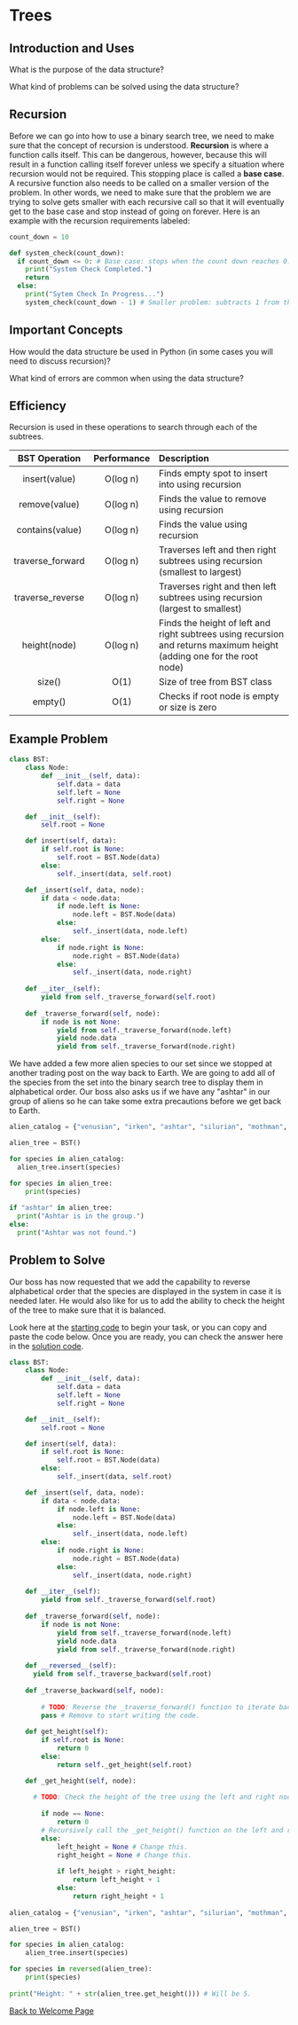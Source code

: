 # Trees

## Introduction and Uses

What is the purpose of the data structure?

What kind of problems can be solved using the data structure?

## Recursion

Before we can go into how to use a binary search tree, we need to make sure that the concept of recursion is understood. **Recursion** is where a function calls itself. This can be dangerous, however, because this will result in a function calling itself forever unless we specify a situation where recursion would not be required. This stopping place is called a **base case**. A recursive function also needs to be called on a smaller version of the problem. In other words, we need to make sure that the problem we are trying to solve gets smaller with each recursive call so that it will eventually get to the base case and stop instead of going on forever. Here is an example with the recursion requirements labeled:

```python
count_down = 10

def system_check(count_down):
  if count_down <= 0: # Base case: stops when the count down reaches 0.
    print("System Check Completed.")
    return
  else:
    print("Sytem Check In Progress...")
    system_check(count_down - 1) # Smaller problem: subtracts 1 from the count down with each call.
```

## Important Concepts

How would the data structure be used in Python (in some cases you will need to discuss recursion)?

What kind of errors are common when using the data structure?

## Efficiency

Recursion is used in these operations to search through each of the subtrees.

| BST Operation | Performance | Description |
| :---: | :---: | :--- |
| insert(value) | O(log n) | Finds empty spot to insert into using recursion |
| remove(value) | O(log n) | Finds the value to remove using recursion |
| contains(value) | O(log n) | Finds the value using recursion |
| traverse_forward | O(log n) | Traverses left and then right subtrees using recursion (smallest to largest) |
| traverse_reverse | O(log n) | Traverses right and then left subtrees using recursion (largest to smallest) |
| height(node) | O(log n) | Finds the height of left and right subtrees using recursion and returns maximum height (adding one for the root node) |
| size() | O(1) | Size of tree from BST class |
| empty() | O(1) | Checks if root node is empty or size is zero |

## Example Problem

```python
class BST:
    class Node:
        def __init__(self, data):
            self.data = data
            self.left = None
            self.right = None

    def __init__(self):
        self.root = None

    def insert(self, data):
        if self.root is None:
            self.root = BST.Node(data)
        else:
            self._insert(data, self.root)

    def _insert(self, data, node):
        if data < node.data:
            if node.left is None:
                node.left = BST.Node(data)
            else:
                self._insert(data, node.left)
        else:
            if node.right is None:
                node.right = BST.Node(data)
            else:
                self._insert(data, node.right)
         
    def __iter__(self):
        yield from self._traverse_forward(self.root)
        
    def _traverse_forward(self, node):
        if node is not None:
            yield from self._traverse_forward(node.left)
            yield node.data
            yield from self._traverse_forward(node.right)
```

We have added a few more alien species to our set since we stopped at another trading post on the way back to Earth. We are going to add all of the species from the set into the binary search tree to display them in alphabetical order. Our boss also asks us if we have any "ashtar" in our group of aliens so he can take some extra precautions before we get back to Earth.

```python
alien_catalog = {"venusian", "irken", "ashtar", "silurian", "mothman", "sleestak", "grey", "saiyan", "nam", "plejaren", "martian"}

alien_tree = BST()

for species in alien_catalog:
  alien_tree.insert(species)

for species in alien_tree:
    print(species)
    
if "ashtar" in alien_tree:
  print("Ashtar is in the group.")
else:
  print("Ashtar was not found.")
```

## Problem to Solve

Our boss has now requested that we add the capability to reverse alphabetical order that the species are displayed in the system in case it is needed later. He would also like for us to add the ability to check the height of the tree to make sure that it is balanced.

Look here at the [starting code](https://github.com/katereclark/data_structures_tutorial/blob/main/alien_tree.py) to begin your task, or you can copy and paste the code below. Once you are ready, you can check the answer here in the [solution code](https://github.com/katereclark/data_structures_tutorial/blob/main/alien_tree_solution.py).

```python
class BST:
    class Node:
        def __init__(self, data):       
            self.data = data
            self.left = None
            self.right = None

    def __init__(self):
        self.root = None

    def insert(self, data):
        if self.root is None:
            self.root = BST.Node(data)
        else:
            self._insert(data, self.root)

    def _insert(self, data, node):
        if data < node.data:
            if node.left is None:
                node.left = BST.Node(data)
            else:
                self._insert(data, node.left)
        else:
            if node.right is None:
                node.right = BST.Node(data)
            else:
                self._insert(data, node.right)
                
    def __iter__(self):
        yield from self._traverse_forward(self.root)
        
    def _traverse_forward(self, node):
        if node is not None:
            yield from self._traverse_forward(node.left)
            yield node.data
            yield from self._traverse_forward(node.right)
            
    def __reversed__(self):
      yield from self._traverse_backward(self.root)
      
    def _traverse_backward(self, node):
    
        # TODO: Reverse the _traverse_forward() function to iterate backwards.
        pass # Remove to start writing the code.
            
    def get_height(self):
        if self.root is None:
            return 0
        else:
            return self._get_height(self.root)

    def _get_height(self, node):
    
      # TODO: Check the height of the tree using the left and right node heights.
      
        if node == None:
            return 0
        # Recursively call the _get_height() function on the left and right nodes.
        else:
            left_height = None # Change this.
            right_height = None # Change this.
          
            if left_height > right_height:
                return left_height + 1
            else:
                return right_height + 1
  
alien_catalog = {"venusian", "irken", "ashtar", "silurian", "mothman", "sleestak", "grey", "saiyan", "nam", "plejaren", "martian"}

alien_tree = BST()

for species in alien_catalog:
    alien_tree.insert(species)

for species in reversed(alien_tree):
    print(species)
    
print("Height: " + str(alien_tree.get_height())) # Will be 5.
```

[Back to Welcome Page](https://github.com/katereclark/data_structures_tutorial/blob/main/0-welcome.md)

